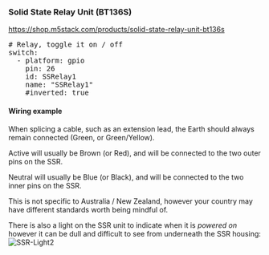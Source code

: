 ### Solid State Relay Unit (BT136S)

https://shop.m5stack.com/products/solid-state-relay-unit-bt136s

<pre>
# Relay, toggle it on / off
switch:
  - platform: gpio
    pin: 26
    id: SSRelay1
    name: "SSRelay1"
    #inverted: true
</pre>

#### Wiring example

When splicing a cable, such as an extension lead, the Earth should always remain connected (Green, or Green/Yellow).

Active will usually be Brown (or Red), and will be connected to the two outer pins on the SSR.

Neutral will usually be Blue (or Black), and will be connected to the two inner pins on the SSR.

This is not specific to Australia / New Zealand, however your country may have different standards worth being mindful of.

There is also a light on the SSR unit to indicate when it is _powered on_ however it can be dull and difficult to see from underneath the SSR housing:
![SSR-Light2](https://user-images.githubusercontent.com/162461/226445385-82207163-01fb-47d3-8475-a492ed2ecf77.png)
